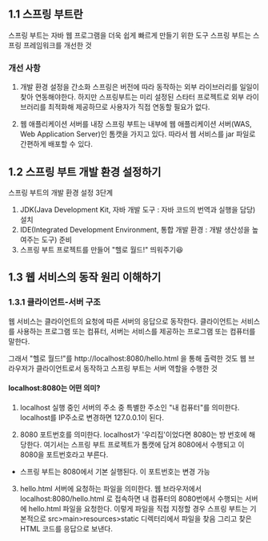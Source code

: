 ## 1.1 스프링 부트란
스프링 부트는 자바 웹 프로그램을 더욱 쉽게 빠르게 만들기 위한 도구
스프링 부트는 스프링 프레임워크를 개선한 것

### 개선 사항
1. 개발 환경 설정을 간소화
   스프링은 버전에 따라 동작하는 외부 라이브러리를 일일이 찾아 연동해야한다.
   하지만 스프링부트는 미리 설정된 스타터 프로젝트로 외부 라이브러리를 최적화해 제공하므로 사용자가 직접 연동할 필요가 없다.

2. 웹 애플리케이션 서버를 내장
   스프링 부트는 내부에 웹 애플리케이션 서버(WAS, Web Application Server)인 톰캣을 가지고 있다.
   따라서 웹 서비스를 jar 파일로 간편하게 배포할 수 있다.

## 1.2 스프링 부트 개발 환경 설정하기
스프링 부트의 개발 환경 설정 3단계
1. JDK(Java Development Kit, 자바 개발 도구 : 자바 코드의 번역과 실행을 담당) 설치
2. IDE(Integrated Development Environment, 통합 개발 환경 : 개발 생산성을 높여주는 도구) 준비
3. 스프링 부트 프로젝트를 만들어 "헬로 월드!" 띄워주기😆

## 1.3 웹 서비스의 동작 원리 이해하기
### 1.3.1 클라이언트-서버 구조
웹 서비스는 클라이언트의 요청에 따른 서버의 응답으로 동작한다.
클라이언트는 서비스를 사용하는 프로그램 또는 컴퓨터, 서버는 서비스를 제공하는 프로그램 또는 컴퓨터를 말한다.

그래서 "헬로 월드!"를 http://localhost:8080/hello.html 을 통해 출력한 것도 웹 브라우저가 클라이언트로서 동작하고 스프링 부트는 서버 역할을 수행한 것

#### localhost:8080는 어떤 의미?
1. localhost
   실행 중인 서버의 주소 중 특별한 주소인 "내 컴퓨터"를 의미한다.
   localhost를 IP주소로 변경하면 127.0.0.1이 된다.

2. 8080
   포트번호를 의미한다.
   localhost가 '우리집'이었다면 8080는 방 번호에 해당한다.
   여기서는 스프링 부트 프로젝트가 톰캣에 담겨 8080에서 수행되고 이 8080을 포트번호라고 부른다.

* 스프링 부트는 8080에서 기본 실행된다. 이 포트번호는 변경 가능

3. hello.html
   서버에 요청하는 파일을 의미한다.
   웹 브라우저에서 localhost:8080/hello.html 로 접속하면 내 컴퓨터의 8080번에서 수행되는 서버에 hello.html 파일을 요청한다.
   이렇게 파일을 직접 지정할 경우 스프링 부트는 기본적으로 src>main>resources>static 디렉터리에서 파일을 찾음
   그리고 찾은 HTML 코드를 응답으로 보낸다. 